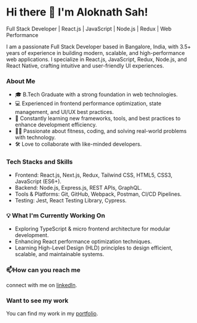 # Hi there 👋 I'm Aloknath Sah!
Full Stack Developer | React.js | JavaScript | Node.js | Redux | Web Performance

I am a passionate Full Stack Developer based in Bangalore, India, with 3.5+ years of experience in building modern, scalable, and high-performance web applications. I specialize in React.js, JavaScript, Redux, Node.js, and React Native, crafting intuitive and user-friendly UI experiences.
<!--
**Aloknath-sah/Aloknath-sah** is a ✨ _special_ ✨ repository because its `README.md` (this file) appears on your GitHub profile.

Here are some ideas to get you started:

- 🔭 I’m currently working on ...
- 🌱 I’m currently learning ...
- 👯 I’m looking to collaborate on ...
- 🤔 I’m looking for help with ...
- 💬 Ask me about ...
- 📫 How to reach me: ...
- 😄 Pronouns: ...
- ⚡ Fun fact: ...
-->

### About Me
* 🎓 B.Tech Graduate with a strong foundation in web technologies.
* 💻 Experienced in frontend performance optimization, state management, and UI/UX best practices.
* 🌱 Constantly learning new frameworks, tools, and best practices to enhance development efficiency.
* 🏋️‍♂️ Passionate about fitness, coding, and solving real-world problems with technology.
* 🛠️ Love to collaborate with like-minded developers.

### Tech Stacks and Skills
* Frontend: React.js, Next.js, Redux, Tailwind CSS, HTML5, CSS3, JavaScript (ES6+).
* Backend: Node.js, Express.js, REST APIs, GraphQL.
* Tools & Platforms: Git, GitHub, Webpack, Postman, CI/CD Pipelines.
* Testing: Jest, React Testing Library, Cypress.

### 💡 What I'm Currently Working On
* Exploring TypeScript & micro frontend architecture for modular development.
* Enhancing React performance optimization techniques.
* Learning High-Level Design (HLD) principles to design efficient, scalable, and maintainable systems.

### 📫How can you reach me
connect with me on [linkedIn](https://www.linkedin.com/in/aloknath-sah-479509161).

### Want to see my work
You can find my work in my [portfolio](https://aloknath-sah.github.io/my-portfolio).
